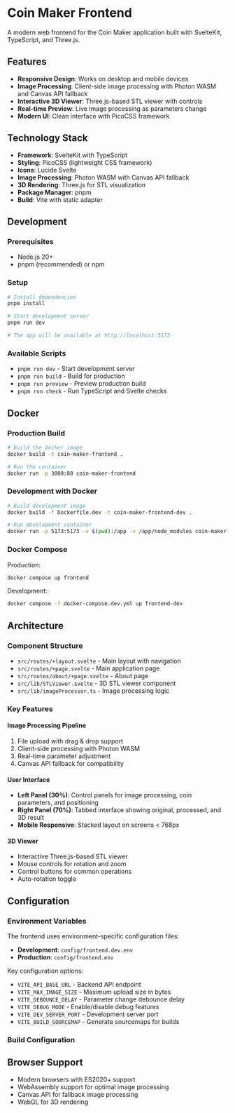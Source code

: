 # Coin Maker Frontend

A modern web frontend for the Coin Maker application built with SvelteKit, TypeScript, and Three.js.

## Features

- **Responsive Design**: Works on desktop and mobile devices
- **Image Processing**: Client-side image processing with Photon WASM and Canvas API fallback
- **Interactive 3D Viewer**: Three.js-based STL viewer with controls
- **Real-time Preview**: Live image processing as parameters change
- **Modern UI**: Clean interface with PicoCSS framework

## Technology Stack

- **Framework**: SvelteKit with TypeScript
- **Styling**: PicoCSS (lightweight CSS framework)
- **Icons**: Lucide Svelte
- **Image Processing**: Photon WASM with Canvas API fallback
- **3D Rendering**: Three.js for STL visualization
- **Package Manager**: pnpm
- **Build**: Vite with static adapter

## Development

### Prerequisites

- Node.js 20+
- pnpm (recommended) or npm

### Setup

```bash
# Install dependencies
pnpm install

# Start development server
pnpm run dev

# The app will be available at http://localhost:5173
```

### Available Scripts

- `pnpm run dev` - Start development server
- `pnpm run build` - Build for production
- `pnpm run preview` - Preview production build
- `pnpm run check` - Run TypeScript and Svelte checks

## Docker

### Production Build

```bash
# Build the Docker image
docker build -t coin-maker-frontend .

# Run the container
docker run -p 3000:80 coin-maker-frontend
```

### Development with Docker

```bash
# Build development image
docker build -f Dockerfile.dev -t coin-maker-frontend-dev .

# Run development container
docker run -p 5173:5173 -v $(pwd):/app -v /app/node_modules coin-maker-frontend-dev
```

### Docker Compose

Production:
```bash
docker compose up frontend
```

Development:
```bash
docker compose -f docker-compose.dev.yml up frontend-dev
```

## Architecture

### Component Structure

- `src/routes/+layout.svelte` - Main layout with navigation
- `src/routes/+page.svelte` - Main application page
- `src/routes/about/+page.svelte` - About page
- `src/lib/STLViewer.svelte` - 3D STL viewer component
- `src/lib/imageProcessor.ts` - Image processing logic

### Key Features

#### Image Processing Pipeline
1. File upload with drag & drop support
2. Client-side processing with Photon WASM
3. Real-time parameter adjustment
4. Canvas API fallback for compatibility

#### User Interface
- **Left Panel (30%)**: Control panels for image processing, coin parameters, and positioning
- **Right Panel (70%)**: Tabbed interface showing original, processed, and 3D result
- **Mobile Responsive**: Stacked layout on screens < 768px

#### 3D Viewer
- Interactive Three.js-based STL viewer
- Mouse controls for rotation and zoom
- Control buttons for common operations
- Auto-rotation toggle

## Configuration

### Environment Variables

The frontend uses environment-specific configuration files:

- **Development**: `config/frontend.dev.env`
- **Production**: `config/frontend.env`

Key configuration options:
- `VITE_API_BASE_URL` - Backend API endpoint
- `VITE_MAX_IMAGE_SIZE` - Maximum upload size in bytes
- `VITE_DEBOUNCE_DELAY` - Parameter change debounce delay
- `VITE_DEBUG_MODE` - Enable/disable debug features
- `VITE_DEV_SERVER_PORT` - Development server port
- `VITE_BUILD_SOURCEMAP` - Generate sourcemaps for builds

### Build Configuration

## Browser Support

- Modern browsers with ES2020+ support
- WebAssembly support for optimal image processing
- Canvas API for fallback image processing
- WebGL for 3D rendering
